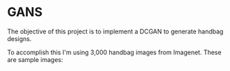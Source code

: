 # GANS

The objective of this project is to implement a DCGAN to generate handbag designs. 

To accomplish this I'm using 3,000 handbag images from Imagenet. These are sample images:

